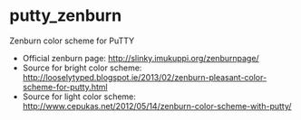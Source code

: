 putty_zenburn
=============

Zenburn color scheme for PuTTY

 - Official zenburn page: http://slinky.imukuppi.org/zenburnpage/
 - Source for bright color scheme: http://looselytyped.blogspot.ie/2013/02/zenburn-pleasant-color-scheme-for-putty.html
 - Source for light color scheme: http://www.cepukas.net/2012/05/14/zenburn-color-scheme-with-putty/
